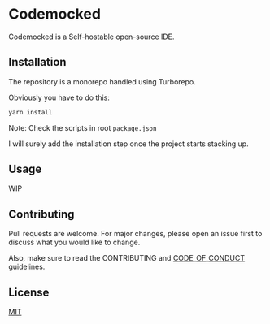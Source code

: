 # Codemocked

Codemocked is a Self-hostable open-source IDE.

## Installation

The repository is a monorepo handled using Turborepo.

Obviously you have to do this:

```bash
yarn install
```

Note: Check the scripts in root `package.json`

I will surely add the installation step once the project starts stacking up.

## Usage

WIP

## Contributing
Pull requests are welcome. For major changes, please open an issue first to discuss what you would like to change.

Also, make sure to read the CONTRIBUTING and [CODE_OF_CONDUCT](./CODE_OF_CONDUCT.md) guidelines.

## License
[MIT](/LICENSE)